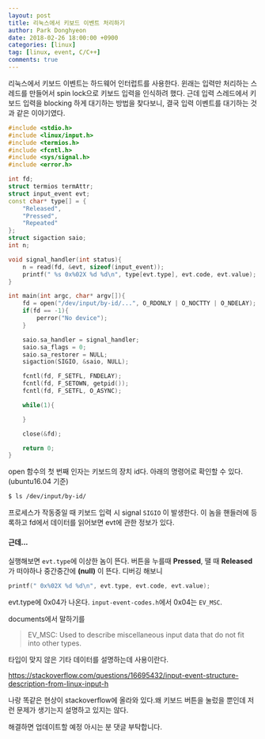 ```yaml
---
layout: post
title: 리눅스에서 키보드 이벤트 처리하기
author: Park Donghyeon
date: 2018-02-26 18:00:00 +0900
categories: [linux]
tag: [linux, event, C/C++]
comments: true
---
```


리눅스에서 키보드 이벤트는 하드웨어 인터럽트를 사용한다. 윈래는 입력만 처리하는 스레드를 만들어서 spin lock으로 키보드 입력을 인식하려 했다. 근데 입력 스레드에서 키보드 입력을 blocking 하게 대기하는 방법을 찾다보니, 결국 입력 이벤트를 대기하는 것과 같은 이야기였다.

```c++
#include <stdio.h>
#include <linux/input.h>
#include <termios.h>
#include <fcntl.h>
#include <sys/signal.h>
#include <error.h>

int fd;
struct termios termAttr;
struct input_event evt;
const char* type[] = {
    "Released",
    "Pressed",
    "Repeated"
};
struct sigaction saio;
int n;

void signal_handler(int status){
    n = read(fd, &evt, sizeof(input_event));
    printf(" %s 0x%02X %d %d\n", type[evt.type], evt.code, evt.value);
}

int main(int argc, char* argv[]){
    fd = open("/dev/input/by-id/...", O_RDONLY | O_NOCTTY | O_NDELAY);
    if(fd == -1){
        perror("No device");
    }

    saio.sa_handler = signal_handler;
    saio.sa_flags = 0;
    saio.sa_restorer = NULL;
    sigaction(SIGIO, &saio, NULL);

    fcntl(fd, F_SETFL, FNDELAY);
    fcntl(fd, F_SETOWN, getpid());
    fcntl(fd, F_SETFL, O_ASYNC);

    while(1){

    }

    close(&fd);

    return 0;
}
```


open 함수의 첫 번째 인자는 키보드의 장치 id다. 아래의 명령어로 확인할 수 있다.(ubuntu16.04 기준)

```bash
$ ls /dev/input/by-id/
```

프로세스가 작동중일 때 키보드 입력 시 signal `SIGIO` 이 발생한다. 이 놈을 핸들러에 등록하고 fd에서 데이터를 읽어보면 evt에 관한 정보가 있다.

#### 근데...

실행해보면 `evt.type`에 이상한 놈이 뜬다. 버튼을 누를때 __Pressed__, 땔 때 __Released__ 가 떠야하나 중간중간에 __(null)__ 이 뜬다. 디버깅 해보니

```c
printf(" 0x%02X %d %d\n", evt.type, evt.code, evt.value);
```

evt.type에 0x04가 나온다. `input-event-codes.h`에서 0x04는 `EV_MSC`.

documents에서 말하기를
> EV_MSC:
 Used to describe miscellaneous input data that do not fit into other types.

타입이 맞지 않은 기타 데이터를 설명하는데 사용이란다.

https://stackoverflow.com/questions/16695432/input-event-structure-description-from-linux-input-h

나랑 똑같은 현상이 stackoverflow에 올라와 있다.왜 키보드 버튼을 눌렀을 뿐인데 저런 문제가 생기는지 설명하고 있지는 않다.

해결하면 업데이트할 예정
아시는 분 댓글 부탁합니다.

